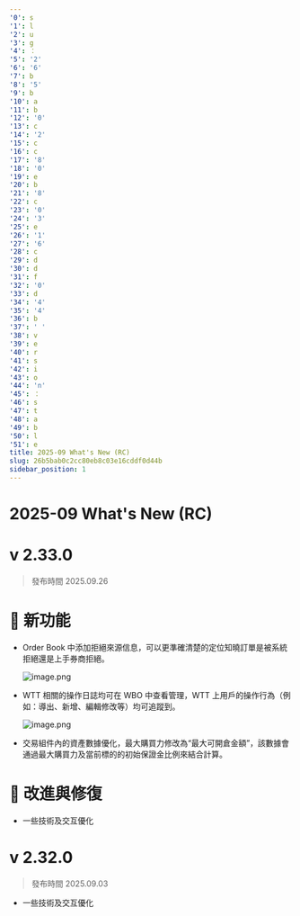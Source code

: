 ```yaml
---
'0': s
'1': l
'2': u
'3': g
'4': ：
'5': '2'
'6': '6'
'7': b
'8': '5'
'9': b
'10': a
'11': b
'12': '0'
'13': c
'14': '2'
'15': c
'16': c
'17': '8'
'18': '0'
'19': e
'20': b
'21': '8'
'22': c
'23': '0'
'24': '3'
'25': e
'26': '1'
'27': '6'
'28': c
'29': d
'30': d
'31': f
'32': '0'
'33': d
'34': '4'
'35': '4'
'36': b
'37': ' '
'38': v
'39': e
'40': r
'41': s
'42': i
'43': o
'44': 'n'
'45': ：
'46': s
'47': t
'48': a
'49': b
'50': l
'51': e
title: 2025-09 What's New (RC)
slug: 26b5bab0c2cc80eb8c03e16cddf0d44b
sidebar_position: 1
---
```



# 2025-09 What's New (RC)


# v 2.33.0

> 發布時間   2025.09.26

# 🎉 新功能

- Order Book 中添加拒絕來源信息，可以更準確清楚的定位知曉訂單是被系統拒絕還是上手券商拒絕。

    ![image.png](/assets/2f48eee2eb92c17111280cbfd619d57d.png)

- WTT 相關的操作日誌均可在 WBO 中查看管理，WTT 上用戶的操作行為（例如：導出、新增、編輯修改等）均可追蹤到。

    ![image.png](/assets/c66760ccb619088c5470ca4be7f9dc43.png)

- 交易組件內的資產數據優化，最大購買力修改為“最大可開倉金額”，該數據會通過最大購買力及當前標的的初始保證金比例來結合計算。

# 📌 改進與修復

- 一些技術及交互優化

# v 2.32.0

> 發布時間   2025.09.03
- 一些技術及交互優化

